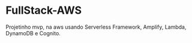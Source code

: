 # FullStack-AWS

Projetinho mvp,  na aws usando Serverless Framework, Amplify, Lambda, DynamoDB e Cognito.

